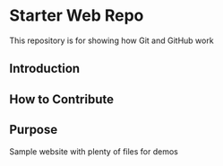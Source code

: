 # Starter Web Repo

This repository is for showing how Git and GitHub work

## Introduction

## How to Contribute

## Purpose

Sample website with plenty of files for demos
